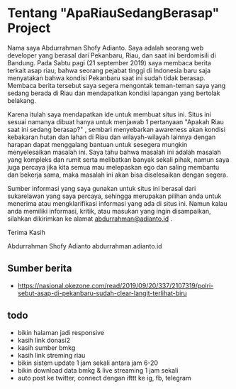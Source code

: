 Tentang "ApaRiauSedangBerasap" Project
======================================

Nama saya Abdurrahman Shofy Adianto. Saya adalah seorang web developer yang 
berasal dari Pekanbaru, Riau, dan saat ini berdomisili di Bandung. Pada Sabtu 
pagi (21 september 2019) saya membaca berita terkait asap riau, bahwa seorang pejabat tinggi di Indonesia baru saja menyatakan bahwa kondisi Pekanbaru saat ini sudah tidak berasap. Membaca berita tersebut saya segera mengontak teman-teman saya yang sedang berada di Riau dan mendapatkan kondisi lapangan yang bertolak belakang.

Karena itulah saya mendapatkan ide untuk membuat situs ini. Situs ini sesuai namanya dibuat hanya untuk menjawab 1 pertanyaan "Apakah Riau saat ini sedang berasap?" , sembari menyebarkan awareness akan kondisi kebakaran hutan dan lahan di Riau dan wilayah-wilayah lainnya dengan harapan dapat menggalang bantuan untuk sesegera mungkin menyelesaikan masalah ini. Saya tahu bahwa masalah ini adalah masalah yang kompleks dan rumit serta melibatkan banyak sekali pihak, namun saya juga percaya jika kita semua mau melepaskan ego dan saling membantu dan bekerja sama, maka masalah ini akan bisa diselesaikan dengan segera.

Sumber informasi yang saya gunakan untuk situs ini berasal dari sukarelawan yang saya percaya, sehingga merupakan pilihan anda untuk menerima atau mengklarifikasi informasi yang ada di situs ini. Namun kalau anda memiliki informasi, kritik, atau masukan yang ingin disampaikan, silahkan dikirimkan ke alamat abdurrahman@adianto.id .

Terima Kasih

Abdurrahman Shofy Adianto
abdurrahman.adianto.id

## Sumber berita
- https://nasional.okezone.com/read/2019/09/20/337/2107319/polri-sebut-asap-di-pekanbaru-sudah-clear-langit-terlihat-biru

## todo
- bikin halaman jadi responsive
- kasih  link donasi2
- kasih sumber bmkg
- kasih link streming riau
- bikin sistem update 1 jam sekali antara jam 6-20
- bikin download data bmkg & live streaming 1 jam sekali
- auto post ke twitter, connect dengan ifttt ke ig, fb, telegram
